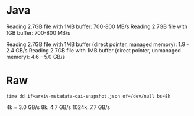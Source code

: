 # Java
Reading 2.7GB file with 1MB buffer: 700-800 MB/s
Reading 2.7GB file with 1GB buffer: 700-800 MB/s

Reading 2.7GB file with 1MB buffer (direct pointer, managed memory): 1.9 - 2.4 GB/s
Reading 2.7GB file with 1MB buffer (direct pointer, unmanaged memory): 4.6 - 5.0 GB/s

# Raw
```shell
time dd if=arxiv-metadata-oai-snapshot.json of=/dev/null bs=8k
```

4k = 3.0 GB/s
8k: 4.7 GB/s
1024k: 7.7 GB/s
